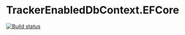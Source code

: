 # TrackerEnabledDbContext.EFCore

[![Build status](https://ci.appveyor.com/api/projects/status/n2wtqa980smdphxd/branch/master?svg=true)](https://ci.appveyor.com/project/bilal-fazlani/trackerenableddbcontext-efcore/branch/master)
